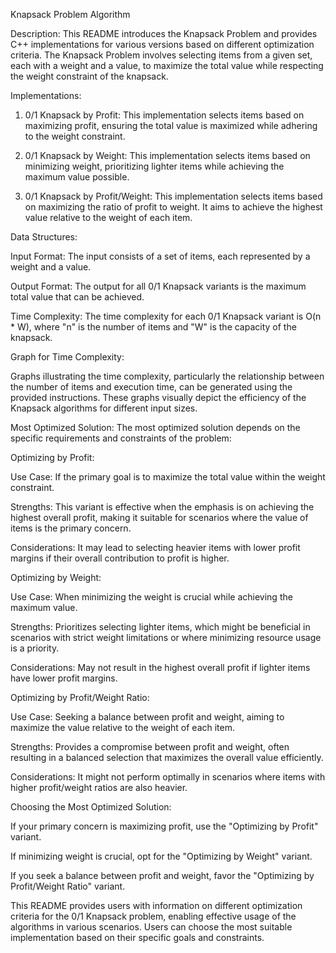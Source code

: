 Knapsack Problem Algorithm 

Description:
This README introduces the Knapsack Problem and provides C++ implementations for various versions based on different optimization criteria. The Knapsack Problem involves selecting items from a given set, each with a weight and a value, to maximize the total value while respecting the weight constraint of the knapsack.


Implementations:

1) 0/1 Knapsack by Profit:  This implementation selects items based on maximizing profit, ensuring the total value is maximized while adhering to the weight constraint.

2) 0/1 Knapsack by Weight:  This implementation selects items based on minimizing weight, prioritizing lighter items while achieving the maximum value possible.

3) 0/1 Knapsack by Profit/Weight:  This implementation selects items based on maximizing the ratio of profit to weight. It aims to achieve the highest value relative to the weight of each item.



Data Structures:

Input Format:  The input consists of a set of items, each represented by a weight and a value.

Output Format:  The output for all 0/1 Knapsack variants is the maximum total value that can be achieved.



Time Complexity:
The time complexity for each 0/1 Knapsack variant is O(n * W), where "n" is the number of items and "W" is the capacity of the knapsack.



Graph for Time Complexity:

Graphs illustrating the time complexity, particularly the relationship between the number of items and execution time, can be generated using the provided instructions. These graphs visually depict the efficiency of the Knapsack algorithms for different input sizes.



Most Optimized Solution:
The most optimized solution depends on the specific requirements and constraints of the problem:

Optimizing by Profit:

Use Case: If the primary goal is to maximize the total value within the weight constraint.

Strengths: This variant is effective when the emphasis is on achieving the highest overall profit, making it suitable for scenarios where the value of items is the primary concern.

Considerations: It may lead to selecting heavier items with lower profit margins if their overall contribution to profit is higher.

Optimizing by Weight:

  Use Case: When minimizing the weight is crucial while achieving the maximum value.

  Strengths: Prioritizes selecting lighter items, which might be beneficial in scenarios with strict weight limitations or     where minimizing resource usage is a priority.

  Considerations: May not result in the highest overall profit if lighter items have lower profit margins.

Optimizing by Profit/Weight Ratio:

  Use Case: Seeking a balance between profit and weight, aiming to maximize the value relative to the weight of each item.

  Strengths: Provides a compromise between profit and weight, often resulting in a balanced selection that maximizes the       overall value efficiently.

  Considerations: It might not perform optimally in scenarios where items with higher profit/weight ratios are also heavier.

Choosing the Most Optimized Solution:

  If your primary concern is maximizing profit, use the "Optimizing by Profit" variant.

  If minimizing weight is crucial, opt for the "Optimizing by Weight" variant.

  If you seek a balance between profit and weight, favor the "Optimizing by Profit/Weight Ratio" variant.


This README provides users with information on different optimization criteria for the 0/1 Knapsack problem, enabling effective usage of the algorithms in various scenarios. Users can choose the most suitable implementation based on their specific goals and constraints.
